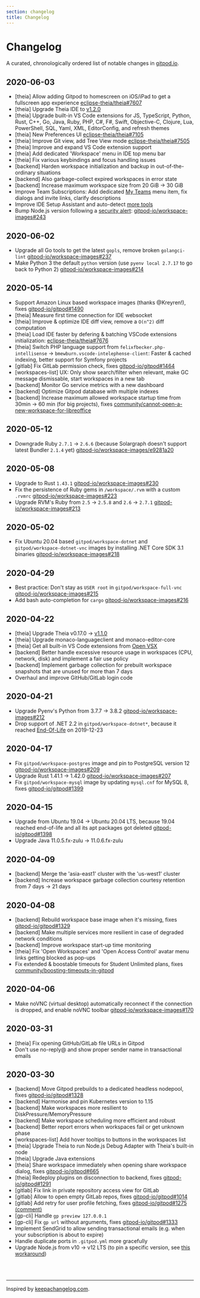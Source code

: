 ```yaml
---
section: changelog
title: Changelog
---
```


<script context="module">
  export const prerender = true;
</script>

# Changelog

A curated, chronologically ordered list of notable changes in [gitpod.io](https://www.gitpod.io/).

## 2020-06-03

- [theia] Allow adding Gitpod to homescreen on iOS/iPad to get a fullscreen app experience [eclipse-theia/theia#7607](https://github.com/eclipse-theia/theia/issues/7607)
- [theia] Upgrade Theia IDE to [v1.2.0](https://github.com/eclipse-theia/theia/blob/master/CHANGELOG.md#v120)
- [theia] Upgrade built-in VS Code extensions for JS, TypeScript, Python, Rust, C++, Go, Java, Ruby, PHP, C#, F#, Swift, Objective-C, Clojure, Lua, PowerShell, SQL, Yaml, XML, EditorConfig, and refresh themes
- [theia] New Preferences UI [eclipse-theia/theia#7105](https://github.com/eclipse-theia/theia/pull/7105)
- [theia] Improve Git view, add Tree View mode [eclipse-theia/theia#7505](https://github.com/eclipse-theia/theia/pull/7505)
- [theia] Improve and expand VS Code extension support
- [theia] Add dedicated 'Workspace' menu in IDE top menu bar
- [theia] Fix various keybindings and focus handling issues
- [backend] Harden workspace initialization and backup in out-of-the-ordinary situations
- [backend] Also garbage-collect expired workspaces in error state
- [backend] Increase maximum workspace size from 20 GiB → 30 GiB
- Improve Team Subscriptions: Add dedicated [My Teams](https://gitpod.io/teams/) menu item, fix dialogs and invite links, clarify descriptions
- Improve IDE Setup Assistant and auto-detect [more tools](https://github.com/gitpod-io/gitpod-yml-inferrer/compare/5710153c...2212efac)
- Bump Node.js version following a [security alert](https://twitter.com/liran_tal/status/1267519052731289600): [gitpod-io/workspace-images#243](https://github.com/gitpod-io/workspace-images/pull/243)

## 2020-06-02

- Upgrade all Go tools to get the latest `gopls`, remove broken `golangci-lint` [gitpod-io/workspace-images#237](https://github.com/gitpod-io/workspace-images/pull/237)
- Make Python 3 the default `python` version (use `pyenv local 2.7.17` to go back to Python 2) [gitpod-io/workspace-images#214](https://github.com/gitpod-io/workspace-images/pull/214)

## 2020-05-14

- Support Amazon Linux based workspace images (thanks @Kreyren!), fixes [gitpod-io/gitpod#1490](https://github.com/gitpod-io/gitpod/issues/1490)
- [theia] Measure first time connection for IDE websocket
- [theia] Improve & optimize IDE diff view, remove a `O(n^2)` diff computation
- [theia] Load IDE faster by defering & batching VSCode extensions initialization: [eclipse-theia/theia#7676](https://github.com/eclipse-theia/theia/pull/7676)
- [theia] Switch PHP language support from `felixfbecker.php-intellisense` → `bmewburn.vscode-intelephense-client`: Faster & cached indexing, better support for Symfony projects
- [gitlab] Fix GitLab permission check, fixes [gitpod-io/gitpod#1464](https://github.com/gitpod-io/gitpod/issues/1464)
- [workspaces-list] UX: Only show search/filter when relevant, make GC message dismissable, start workspaces in a new tab
- [backend] Monitor Go service metrics with a new dashboard
- [backend] Optimize Gitpod database with multiple indexes
- [backend] Increase maximum allowed workspace startup time from 30min → 60 min (for big projects), fixes <a class="no-nowrap" href="https://community.gitpod.io/t/cannot-open-a-new-workspace-for-libreoffice/1237">community/cannot-open-a-new-workspace-for-libreoffice</a>

## 2020-05-12

- Downgrade Ruby `2.7.1` → `2.6.6` (because Solargraph doesn't support latest Bundler `2.1.4` yet) [gitpod-io/workspace-images/e9281a20](https://github.com/gitpod-io/workspace-images/commit/e9281a207c4c6b4c7df2e91e9ec81f36ed0652ae)

## 2020-05-08

- Upgrade to Rust `1.43.1` [gitpod-io/workspace-images#230](https://github.com/gitpod-io/workspace-images/pull/230)
- Fix the persistence of Ruby gems in `/workspace/.rvm` with a custom `.rvmrc` [gitpod-io/workspace-images#223](https://github.com/gitpod-io/workspace-images/pull/223)
- Upgrade RVM's Ruby from `2.5` → `2.5.8` and `2.6` → `2.7.1` [gitpod-io/workspace-images#213](https://github.com/gitpod-io/workspace-images/pull/213)

## 2020-05-02

- Fix Ubuntu 20.04 based `gitpod/workspace-dotnet` and `gitpod/workspace-dotnet-vnc` images by installing .NET Core SDK 3.1 binaries [gitpod-io/workspace-images#218](https://github.com/gitpod-io/workspace-images/pull/218)

## 2020-04-29

- Best practice: Don't stay as `USER root` in `gitpod/workspace-full-vnc` [gitpod-io/workspace-images#215](https://github.com/gitpod-io/workspace-images/pull/215)
- Add bash auto-completion for `cargo` [gitpod-io/workspace-images#216](https://github.com/gitpod-io/workspace-images/pull/216)

## 2020-04-22

- [theia] Upgrade Theia v0.17.0 → [v1.1.0](https://github.com/eclipse-theia/theia/blob/master/CHANGELOG.md#v110)
- [theia] Upgrade monaco-languageclient and monaco-editor-core
- [theia] Get all built-in VS Code extensions from [Open VSX](https://open-vsx.org)
- [backend] Better handle excessive resource usage in workspaces (CPU, network, disk) and implement a fair use policy
- [backend] Implement garbage collection for prebuilt workspace snapshots that are unused for more than 7 days
- Overhaul and improve GitHub/GitLab login code

## 2020-04-21

- Upgrade Pyenv's Python from 3.7.7 → 3.8.2 [gitpod-io/workspace-images#212](https://github.com/gitpod-io/workspace-images/pull/212)
- Drop support of .NET 2.2 in `gitpod/workspace-dotnet*`, because it reached [End-Of-Life](https://dotnet.microsoft.com/platform/support/policy/dotnet-core) on 2019-12-23

## 2020-04-17

- Fix `gitpod/workspace-postgres` image and pin to PostgreSQL version 12 [gitpod-io/workspace-images#209](https://github.com/gitpod-io/workspace-images/pull/209)
- Upgrade Rust 1.41.1 → 1.42.0 [gitpod-io/workspace-images#207](https://github.com/gitpod-io/workspace-images/pull/207)
- Fix `gitpod/workspace-mysql` image by updating `mysql.cnf` for MySQL 8, fixes [gitpod-io/gitpod#1399](https://github.com/gitpod-io/gitpod/issues/1399)

## 2020-04-15

- Upgrade from Ubuntu 19.04 → Ubuntu 20.04 LTS, because 19.04 reached end-of-life and all its apt packages got deleted [gitpod-io/gitpod#1398](https://github.com/gitpod-io/gitpod/issues/1398)
- Upgrade Java 11.0.5.fx-zulu → 11.0.6.fx-zulu

## 2020-04-09

- [backend] Merge the 'asia-east1' cluster with the 'us-west1' cluster
- [backend] Increase workspace garbage collection courtesy retention from 7 days → 21 days

## 2020-04-08

- [backend] Rebuild workspace base image when it's missing, fixes [gitpod-io/gitpod#1329](https://github.com/gitpod-io/gitpod/issues/1329)
- [backend] Make multiple services more resilient in case of degraded network conditions
- [backend] Improve workspace start-up time monitoring
- [theia] Fix 'Open Workspaces' and 'Open Access Control' avatar menu links getting blocked as pop-ups
- Fix extended & boostable timeouts for Student Unlimited plans, fixes <a class="no-nowrap" href="https://community.gitpod.io/t/boosting-timeouts-in-gitpod/1114">community/boosting-timeouts-in-gitpod</a>

## 2020-04-06

- Make noVNC (virtual desktop) automatically reconnect if the connection is dropped, and enable noVNC toolbar [gitpod-io/workspace-images#170](https://github.com/gitpod-io/workspace-images/pull/170)

## 2020-03-31

- [theia] Fix opening GitHub/GitLab file URLs in Gitpod
- Don't use no-reply@ and show proper sender name in transactional emails

## 2020-03-30

- [backend] Move Gitpod prebuilds to a dedicated headless nodepool, fixes [gitpod-io/gitpod#1328](https://github.com/gitpod-io/gitpod/issues/1328)
- [backend] Harmonise and pin Kubernetes version to 1.15
- [backend] Make workspaces more resilient to DiskPressure/MemoryPressure
- [backend] Make workspace scheduling more efficient and robust
- [backend] Better report errors when workspaces fail or get unknown phase
- [workspaces-list] Add hover tooltips to buttons in the workspaces list
- [theia] Upgrade Theia to run Node.js Debug Adapter with Theia's built-in node
- [theia] Upgrade Java extensions
- [theia] Share workspace immediately when opening share workspace dialog, fixes [gitpod-io/gitpod#665](https://github.com/gitpod-io/gitpod/issues/665)
- [theia] Redeploy plugins on disconnection to backend, fixes [gitpod-io/gitpod#1291](https://github.com/gitpod-io/gitpod/issues/1291)
- [gitlab] Fix link in private repository access view for GitLab
- [gitlab] Allow to open empty GitLab repos, fixes [gitpod-io/gitpod#1014](https://github.com/gitpod-io/gitpod/issues/1014)
- [gitlab] Add retry for user profile fetching, fixes [gitpod-io/gitpod#1275 (comment)](https://github.com/gitpod-io/gitpod/issues/1275#issuecomment-599157231)
- [gp-cli] Handle `gp preview 127.0.0.1`
- [gp-cli] Fix `gp url` without arguments, fixes [gitpod-io/gitpod#1333](https://github.com/gitpod-io/gitpod/issues/1333)
- Implement SendGrid to allow sending transactional emails (e.g. when your subscription is about to expire)
- Handle duplicate ports in `.gitpod.yml` more gracefully
- Upgrade Node.js from v10 → v12 LTS (to pin a specific version, see [this workaround](https://github.com/gitpod-io/workspace-images/pull/178#issuecomment-602465333))

<br><br>

---

Inspired by [keepachangelog.com](https://keepachangelog.com/).
